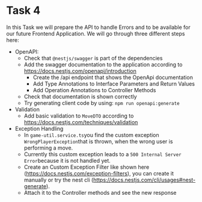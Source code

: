 # Task 4

In this Task we will prepare the API to handle Errors and to be available for our future Frontend Application. We will go through three different steps here:

- OpenAPI:
    - Check that `@nestjs/swagger` is part of the dependencies
    - Add the swagger documentation to the application according to https://docs.nestjs.com/openapi/introduction
        - Create the /api endpoint that shows the OpenApi documentation
        - Add Type Annotations to Interface Parameters and Return Values
        - Add Operation Annotations to Controller Methods
    - Check that documentation is shown correctly
    - Try generating client code by using: `npm run openapi:generate`
- Validation
    - Add basic validation to `MoveDTO` according to https://docs.nestjs.com/techniques/validation
- Exception Handling
    - In `game-util.service.ts`you find the custom exception `WrongPlayerException`that is thrown, when the wrong user is performing a move.
    - Currently this custom exception leads to a `500 Internal Server Error`because it is not handled yet.
    - Create an Custom Exception Filter like shown here (https://docs.nestjs.com/exception-filters), you can create it manually or try the nest cli (https://docs.nestjs.com/cli/usages#nest-generate).
    - Attach it to the Controller methods and see the new response
